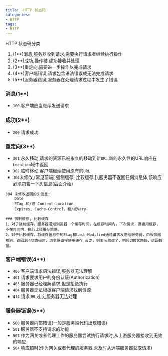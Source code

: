 ```yaml
---
title: -HTTP 状态码
categories: 
- HTTP
tags:
- HTTP
---
```


HTTP 状态码分类

1. (1**)消息,服务器收到请求,需要执行请求者继续执行操作
2. (2**)成功,操作被 成功接收并处理
3. (3**)重定向,需要进一步操作以完成请求
4. (4**)客户端错误,请求包含语法错误或无法完成请求
5. (5**)服务器错误,服务器在处理请求过程中发生了错误

### 消息(1**)

- `100` 客户端应当继续发送请求

### 成功(2**)

- `200` 请求成功

### 重定向(3**)

- `301` 永久移动,请求的资源已被永久的移动到新`URL`,新的永久性的URL响应在`Location`域中返回
- `302` 临时移动,客户端继续使用原有的`URL`
- `304`未修改,(常见前端[ 强制缓存, 比较缓存 ]),服务器不返回任何消息体,该响应必须包含一下头信息(后面介绍)

```
304 未修改返回的头信息:
	Date
	ETag 和/或 Content-Location
	Expires, Cache-Control，和/或Vary

### 强制缓存, 比较缓存
1、对于强制缓存，服务器通知浏览器一个缓存时间，在缓存时间内，下次请求，直接用缓存，不在时间内，执行比较缓存策略。
2、对于比较缓存，将缓存信息中的Etag和Last-Modified通过请求发送给服务器，由服务器校验，返回304状态码时，浏览器直接使用缓存,反之，则表示修改了，响应200状态码，返回数据。
```

### 客户端错误(4**)

- `400` 客户端请求语法错误,服务器无法理解
- `401` 请求要求用户的身份认证(Authorization)
- `403` 服务器已经理解请求,但是拒绝执行
- `404` 服务器无法根据客户端请求找到资源
- `414` 请求`URL`过长,服务器无法处理

### 服务器错误(5**)

- `500` 服务器内部错误(一般是服务端代码出现错误)
- `501` 服务器不支持请求的功能
- `502` 作为网关或者代理工作的服务器尝试执行请求时,从上游服务器接收到无效的响应
- `504` 响应超时(作为网关或者代理的服务器,未及时从远端服务器获取请求)



























